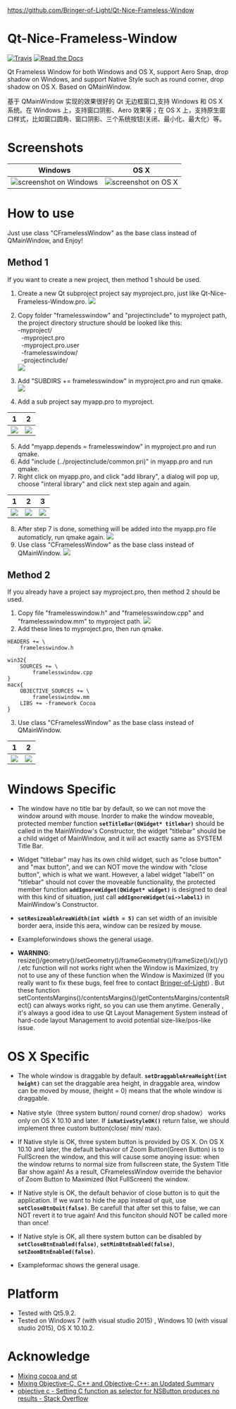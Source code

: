 https://github.com/Bringer-of-Light/Qt-Nice-Frameless-Window

# Qt-Nice-Frameless-Window

[![Travis](https://img.shields.io/travis/rust-lang/rust.svg)]()
[![Read the Docs](https://img.shields.io/readthedocs/pip.svg)]()

Qt Frameless Window for both Windows and OS X, support Aero Snap, drop shadow on Windows, and support Native Style such as round corner, drop shadow on OS X. Based on QMainWindow.

基于 QMainWindow 实现的效果很好的 Qt 无边框窗口,支持 Windows 和 OS X 系统。在 Windows 上，支持窗口阴影、Aero 效果等；在 OS X 上，支持原生窗口样式，比如窗口圆角、窗口阴影、三个系统按钮(关闭、最小化、最大化）等。

# Screenshots
| Windows | OS X|
|:-------------:|:-------------:|
| ![screenshot on Windows](screenshots/screenshot_win_1.gif)  |![screenshot on OS X](screenshots/screenshot_mac_1.gif) |


# How to use
Just use class "CFramelessWindow" as the base class instead of QMainWindow, and Enjoy!

## Method 1
If you want to create a new project, then method 1 should be used.   
1. Create a new Qt subproject project say myproject.pro, just like Qt-Nice-Frameless-Window.pro.
![](screenshots/screenshot_step_10.png) 
2. Copy folder "framelesswindow" and "projectinclude" to myproject path, the project directory structure should be looked like this:   
  -myproject/   
  &nbsp;&nbsp;-myproject.pro   
  &nbsp;&nbsp;-myproject.pro.user   
  &nbsp;&nbsp;-framelesswindow/   
  &nbsp;&nbsp;-projectinclude/  
![](screenshots/screenshot_step_11.png) 
  
3. Add "SUBDIRS += framelesswindow" in myproject.pro and run qmake.
![](screenshots/screenshot_step_12.png) 
4. Add a sub project say myapp.pro to myproject. 

| 1 | 2 |
|:-------------:|:-------------:|
| ![](screenshots/screenshot_step_13.png) | ![](screenshots/screenshot_step_14.png) |

5. Add "myapp.depends = framelesswindow" in myproject.pro and run qmake.
6. Add "include (../projectinclude/common.pri)" in myapp.pro and run qmake.
7. Right click on myapp.pro, and click "add library", a dialog will pop up, choose "interal library" and click next step again and again.

| 1 | 2 | 3 |
|:--:|:--:|:--:|
| ![](screenshots/screenshot_step_15.png) | ![](screenshots/screenshot_step_16.png) | ![](screenshots/screenshot_step_17.png) |
8. After step 7 is done, something will be added into the myapp.pro file automaticly, run qmake again.
![](screenshots/screenshot_step_18.png) 
9. Use class "CFramelessWindow" as the base class instead of QMainWindow.
![](screenshots/screenshot_step_19.png) 

## Method 2
If you already have a project say myproject.pro, then method 2 should be used.
1. Copy file "framelesswindow.h" and "framelesswindow.cpp" and "framelesswindow.mm" to myproject path.
![](screenshots/screenshot_step_20.png) 
2. Add these lines to myproject.pro, then run qmake.
```
HEADERS += \
    framelesswindow.h

win32{
	SOURCES += \
		framelesswindow.cpp
}
macx{
    OBJECTIVE_SOURCES += \
		framelesswindow.mm
    LIBS += -framework Cocoa
}
```
3. Use class "CFramelessWindow" as the base class instead of QMainWindow.

| 1 | 2 |
|:-------------:|:-------------:|
| ![](screenshots/screenshot_step_21.png) | ![](screenshots/screenshot_step_22.png) |

# Windows Specific
- The window have no title bar by default, so we can not move the window around with mouse. Inorder to make the window moveable, protected member function **``` setTitleBar(QWidget* titlebar) ```** should be called in the MainWindow's Constructor, the widget "titlebar" should be a child widget of MainWindow, and it will act exactly same as SYSTEM Title Bar.

- Widget "titlebar" may has its own child widget, such as "close button" and "max button", and we can NOT move the window with "close button", which is what we want. However, a label widget "label1" on "titlebar" should not cover the moveable functionality, the protected member function **```addIgnoreWidget(QWidget* widget)```** is designed to deal with this kind of situation, just call **```addIgnoreWidget(ui->label1)```** in MainWindow's Constructor.

- **```setResizeableAreaWidth(int width = 5)```** can set width of an invisible border aera, inside this aera, window can be resized by mouse.

- Exampleforwindows shows the general usage.

- **WARNING**: resize()/geometry()/setGeometry()/frameGeometry()/frameSize()/x()/y()/.etc function will not works right when the Window is Maximized, try not to use any of these function when the Window is Maximized (If you really want to fix these bugs, feel free to contact [Bringer-of-Light](https://github.com/Bringer-of-Light)) . But these function setContentsMargins()/contentsMargins()/getContentsMargins/contentsRect() can always works right, so you can use them anytime. Generally , it's always a good idea to use Qt Layout Management System instead of hard-code layout Management to avoid potential size-like/pos-like issue. 

# OS X Specific
- The whole window is draggable by default. **``` setDraggableAreaHeight(int height) ```** can set the draggable area height, in draggable area, window can be moved by mouse, (height = 0) means that the whole window is draggable.

- Native style（three system button/ round corner/ drop shadow） works only on OS X 10.10 and later. If **``` isNativeStyleOK() ```** return false, we should implement three custom button(close/ min/ max).

- If Native style is OK, three system button is provided by OS X. On OS X 10.10 and later, the default behavior of Zoom Button(Green Button) is to FullScreen the window, and this will cause some anoying issue: when the window returns to normal size from fullscreen state, the System Title Bar show again! As a result, CFramelessWindow override the behavior of Zoom Button to Maximized (Not FullScreen) the window.

- If Native style is OK, the default behavior of close button is to quit the application. If we want to hide the app instead of quit, use **``` setCloseBtnQuit(false) ```**. Be carefull that after set this to false, we can NOT revert it to true again! And this funciton should NOT be called more than once!

- If Native style is OK, all there system button can be disabled by **``` setCloseBtnEnabled(false) ```**, **``` setMinBtnEnabled(false) ```**, **``` setZoomBtnEnabled(false) ```**.

- Exampleformac shows the general usage.


# Platform
- Tested with Qt5.9.2.
- Tested on Windows 7 (with visual studio 2015) , Windows 10 (with visual studio 2015), OS X 10.10.2.

# Acknowledge
- [Mixing cocoa and qt](https://el-tramo.be/blog/mixing-cocoa-and-qt/)
- [Mixing Objective-C, C++ and Objective-C++: an Updated Summary](http://philjordan.eu/article/mixing-objective-c-c++-and-objective-c++)
- [objective c - Setting C function as selector for NSButton produces no results - Stack Overflow](https://stackoverflow.com/questions/27643659/setting-c-function-as-selector-for-nsbutton-produces-no-results)
